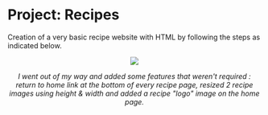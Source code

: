 # Project: Recipes
<p>Creation of a very basic recipe website with HTML by following the steps as indicated below.</p>
<p align="center">
<img src="https://i.ibb.co/tHcxyRS/instructions.png">
</p>
<p align="center"><em>I went out of my way and added some features that weren't required : return to home link at the bottom of every recipe page, resized 2 recipe images using height & width and added a recipe "logo" image on the home page.</em></p>